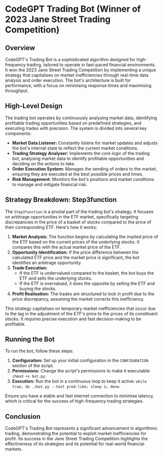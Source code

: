 # CodeGPT Trading Bot (Winner of 2023 Jane Street Trading Competition)

## Overview

CodeGPT's Trading Bot is a sophisticated algorithm designed for high-frequency trading, tailored to operate in fast-paced financial environments. It won the 2023 Jane Street Trading Competition by implementing a unique strategy that capitalises on market inefficiencies through real-time data analysis and order execution. The bot's architecture is built for performance, with a focus on minimising response times and maximising throughput.

## High-Level Design

The trading bot operates by continuously analysing market data, identifying profitable trading opportunities based on predefined strategies, and executing trades with precision. The system is divided into several key components:

- **Market Data Listener:** Constantly listens for market updates and adjusts the bot's internal state to reflect the current market conditions.
- **Trading Strategy Analyser:** Implements the core logic of the trading bot, analysing market data to identify profitable opportunities and deciding on the actions to take.
- **Order Execution System:** Manages the sending of orders to the market, ensuring they are executed at the best possible prices and times.
- **Risk Management:** Monitors the bot's positions and market conditions to manage and mitigate financial risk.

## Strategy Breakdown: Step3function

The `Step3function` is a pivotal part of the trading bot's strategy. It focuses on arbitrage opportunities in the ETF market, specifically targeting discrepancies in the price of a basket of stocks compared to the price of their corresponding ETF. Here's how it works:

1. **Market Analysis:** The function begins by calculating the implied price of the ETF based on the current prices of the underlying stocks. It compares this with the actual market price of the ETF.
2. **Opportunity Identification:** If the price difference between the calculated ETF price and the market price is significant, the bot identifies an arbitrage opportunity.
3. **Trade Execution:**
   - If the ETF is undervalued compared to the basket, the bot buys the ETF and sells the underlying stocks.
   - If the ETF is overvalued, it does the opposite by selling the ETF and buying the stocks.
4. **Profit Realisation:** The trades are structured to lock in profit due to the price discrepancy, assuming the market corrects this inefficiency.

This strategy capitalises on temporary market inefficiencies that occur due to the lag in the adjustment of the ETF's price to the prices of its constituent stocks. It requires precise execution and fast decision-making to be profitable.

## Running the Bot

To run the bot, follow these steps:

1. **Configuration:** Set up your initial configuration in the `CONFIGURATION` section of the script.
2. **Permissions:** Change the script's permissions to make it executable: `chmod +x bot.py`.
3. **Execution:** Run the bot in a continuous loop to keep it active: `while true; do ./bot.py --test prod-like; sleep 1; done`.

Ensure you have a stable and fast internet connection to minimise latency, which is critical for the success of high-frequency trading strategies.

## Conclusion

CodeGPT's Trading Bot represents a significant advancement in algorithmic trading, demonstrating the potential to exploit market inefficiencies for profit. Its success in the Jane Street Trading Competition highlights the effectiveness of its strategies and its potential for real-world financial markets.
